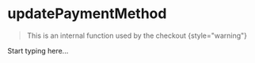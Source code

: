 # updatePaymentMethod

<include from="Snippets-CheckoutAPI.md" element-id="snippet-header" />

> This is an internal function used by the checkout
{style="warning"}

Start typing here...